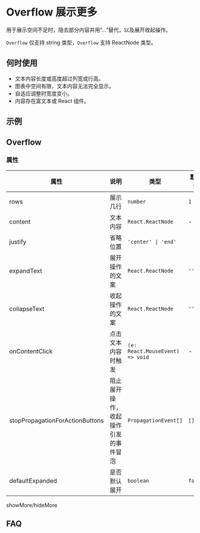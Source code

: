 # Overflow 展示更多

用于展示空间不足时，隐去部分内容并用“...”替代，以及展开收起操作。

`Overflow` 仅支持 string 类型，`Overflow` 支持 ReactNode 类型。

## 何时使用

- 文本内容长度或高度超过列宽或行高。
- 图表中空间有限，文本内容无法完全显示。
- 自适应调整时宽度变小。
- 内容存在富文本或 React 组件。

## 示例

<code src="./demos/demo1.tsx"></code>

## Overflow

### 属性

| 属性 | 说明 | 类型 | 默认值 |
| --- | --- | --- | --- |
| rows | 展示几行 | `number` | `1` |
| content | 文本内容 | `React.ReactNode` | - |
| justify | 省略位置 | `'center' \| 'end'` |
| expandText | 展开操作的文案 | `React.ReactNode` | `''` |
| collapseText | 收起操作的文案 | `React.ReactNode` | `''` |
| onContentClick | 点击文本内容时触发 | `(e: React.MouseEvent) => void` | - |
| stopPropagationForActionButtons | 阻止展开操作，收起操作引发的事件冒泡 | `PropagationEvent[]` | `[]` |
| defaultExpanded | 是否默认展开 | `boolean` | `false` |

showMore/hideMore

## FAQ
